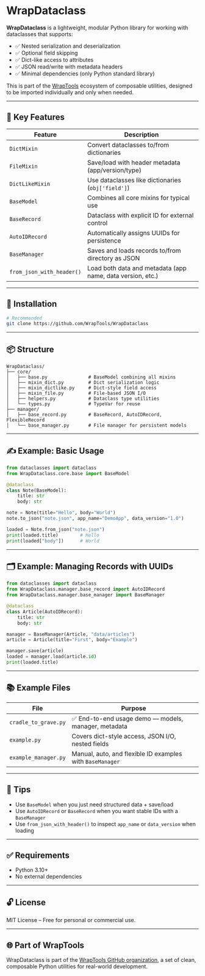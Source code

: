 # WrapDataclass

**WrapDataclass** is a lightweight, modular Python library for working with dataclasses that supports:

- ✅ Nested serialization and deserialization  
- ✅ Optional field skipping  
- ✅ Dict-like access to attributes  
- ✅ JSON read/write with metadata headers  
- ✅ Minimal dependencies (only Python standard library)

This is part of the [WrapTools](https://github.com/WrapTools) ecosystem of composable utilities, designed to be imported individually and only when needed.

---

## 🧩 Key Features

| Feature                  | Description                                               |
|--------------------------|-----------------------------------------------------------|
| `DictMixin`              | Convert dataclasses to/from dictionaries                  |
| `FileMixin`              | Save/load with header metadata (app/version/type)         |
| `DictLikeMixin`          | Use dataclasses like dictionaries (`obj['field']`)        |
| `BaseModel`              | Combines all core mixins for typical use                  |
| `BaseRecord`             | Dataclass with explicit ID for external control           |
| `AutoIDRecord`           | Automatically assigns UUIDs for persistence               |
| `BaseManager`            | Saves and loads records to/from directory as JSON         |
| `from_json_with_header()`| Load both data and metadata (app name, data version, etc.)|

---

## 🚀 Installation

```bash
# Recommended
git clone https://github.com/WrapTools/WrapDataclass
````

---

## 📦 Structure

```
WrapDataclass/
├── core/
│   ├── base.py               # BaseModel combining all mixins
│   ├── mixin_dict.py         # Dict serialization logic
│   ├── mixin_dictlike.py     # Dict-style field access
│   ├── mixin_file.py         # File-based JSON I/O
│   ├── helpers.py            # Dataclass type utilities
│   └── types.py              # TypeVar for reuse
├── manager/
│   ├── base_record.py        # BaseRecord, AutoIDRecord, FlexibleRecord
│   └── base_manager.py       # File manager for persistent models
```

---

## ✍️ Example: Basic Usage

```python
from dataclasses import dataclass
from WrapDataclass.core.base import BaseModel

@dataclass
class Note(BaseModel):
    title: str
    body: str

note = Note(title="Hello", body="World")
note.to_json("note.json", app_name="DemoApp", data_version="1.0")

loaded = Note.from_json("note.json")
print(loaded.title)        # Hello
print(loaded["body"])      # World
```

---

## 🗂️ Example: Managing Records with UUIDs

```python
from dataclasses import dataclass
from WrapDataclass.manager.base_record import AutoIDRecord
from WrapDataclass.manager.base_manager import BaseManager

@dataclass
class Article(AutoIDRecord):
    title: str
    body: str

manager = BaseManager(Article, "data/articles")
article = Article(title="First", body="Example")

manager.save(article)
loaded = manager.load(article.id)
print(loaded.title)
```

---

## 📚 Example Files

| File                 | Purpose                                                   |
| -------------------- | --------------------------------------------------------- |
| `cradle_to_grave.py` | ✅ End-to-end usage demo — models, manager, metadata       |
| `example.py`         | Covers dict-style access, JSON I/O, nested fields         |
| `example_manager.py` | Manual, auto, and flexible ID examples with `BaseManager` |

---

## 🧠 Tips

* Use `BaseModel` when you just need structured data + save/load
* Use `AutoIDRecord` or `BaseRecord` when you want stable IDs with a `BaseManager`
* Use `from_json_with_header()` to inspect `app_name` or `data_version` when loading

---

## ✅ Requirements

* Python 3.10+
* No external dependencies

---

## 🔓 License

MIT License – Free for personal or commercial use.

---

## 🌐 Part of WrapTools

WrapDataclass is part of the [WrapTools GitHub organization](https://github.com/WrapTools), a set of clean, composable Python utilities for real-world development.
